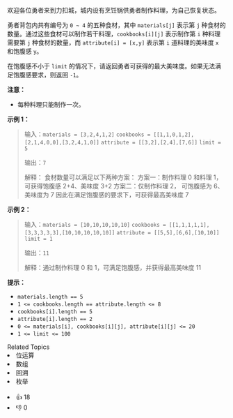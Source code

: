 欢迎各位勇者来到力扣城，城内设有烹饪锅供勇者制作料理，为自己恢复状态。

勇者背包内共有编号为 `0 ~ 4` 的五种食材，其中 `materials[j]` 表示第 `j` 种食材的数量。通过这些食材可以制作若干料理，`cookbooks[i][j]` 表示制作第 `i` 种料理需要第 `j` 种食材的数量，而 `attribute[i] = [x,y]` 表示第 `i` 道料理的美味度 `x` 和饱腹感 `y`。

在饱腹感不小于 `limit` 的情况下，请返回勇者可获得的最大美味度。如果无法满足饱腹感要求，则返回 `-1`。

**注意：**
- 每种料理只能制作一次。

**示例 1：**

> 输入：`materials = [3,2,4,1,2]`
> `cookbooks = [[1,1,0,1,2],[2,1,4,0,0],[3,2,4,1,0]]`
> `attribute = [[3,2],[2,4],[7,6]]`
> `limit = 5`
>
> 输出：`7`
>
> 解释：
> 食材数量可以满足以下两种方案：
> 方案一：制作料理 0 和料理 1，可获得饱腹感 2+4、美味度 3+2
> 方案二：仅制作料理 2， 可饱腹感为 6、美味度为 7
> 因此在满足饱腹感的要求下，可获得最高美味度 7

**示例 2：**

> 输入：`materials = [10,10,10,10,10]`
> `cookbooks = [[1,1,1,1,1],[3,3,3,3,3],[10,10,10,10,10]]`
> `attribute = [[5,5],[6,6],[10,10]]`
> `limit = 1`
>
> 输出：`11`
>
> 解释：通过制作料理 0 和 1，可满足饱腹感，并获得最高美味度 11

**提示：**
+ `materials.length == 5`
+ `1 <= cookbooks.length == attribute.length <= 8`
+ `cookbooks[i].length == 5`
+ `attribute[i].length == 2`
+ `0 <= materials[i], cookbooks[i][j], attribute[i][j] <= 20`
+ `1 <= limit <= 100`

<div><div>Related Topics</div><div><li>位运算</li><li>数组</li><li>回溯</li><li>枚举</li></div></div><br><div><li>👍 18</li><li>👎 0</li></div>